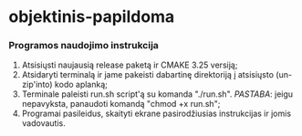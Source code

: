 # objektinis-papildoma

### Programos naudojimo instrukcija

1. Atsisiųsti naujausią release paketą ir CMAKE 3.25 versiją;
2. Atsidaryti terminalą ir jame pakeisti dabartinę direktoriją į atsisiųsto (un-zip'into) kodo aplanką;
3. Terminale paleisti run.sh script'ą su komanda "./run.sh". *PASTABA*: jeigu nepavyksta, panaudoti komandą "chmod +x run.sh";
4. Programai pasileidus, skaityti ekrane pasirodžiusias instrukcijas ir jomis vadovautis.